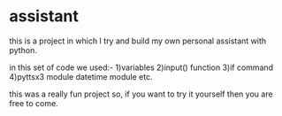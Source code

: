 # assistant
this is a project in which I try and build my own personal assistant with python.

in this set of code we used:-
1)variables
2)input() function
3)if command
4)pyttsx3 module
  datetime module
  etc.
 
this was a really fun project so, if you want to try it yourself then you are free to come.
 
